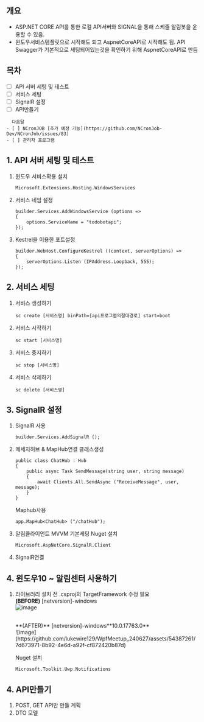 ## 개요
- ASP.NET CORE API를 통한 로컬 API서버와 SIGNAL을 통해 스케줄 알림봇을 운용할 수 있음.
- 윈도우서비스템플릿으로 시작해도 되고 AspnetCoreAPI로 시작해도 됨.
API Swagger가 기본적으로 세팅되어있는것을 확인하기 위해 AspnetCoreAPI로 만듬

## 목차
- [ ] API 서버 세팅 및 테스트
- [ ] 서비스 세팅
- [ ] SignalR 설정  
- [ ] API만들기

```
  다음달
- [ ] NCronJOB [추가 예정 기능](https://github.com/NCronJob-Dev/NCronJob/issues/83)
- [ ] 관리자 프로그램
```

## 1. API 서버 세팅 및 테스트
1. 윈도우 서비스확용 설치
    ```
    Microsoft.Extensions.Hosting.WindowsServices
    ```
2. 서비스 네임 설정
    ```CSharp
    builder.Services.AddWindowsService (options =>
    {
        options.ServiceName = "todobotapi";
    });
    ```
3. Kestrel을 이용한 포트설정
    ```CSharp
    builder.WebHost.ConfigureKestrel ((context, serverOptions) =>
    {
        serverOptions.Listen (IPAddress.Loopback, 555);
    });
    ```


## 2. 서비스 세팅
1. 서비스 생성하기
    ```
    sc create [서비스명] binPath=[api프로그램의절대경로] start=boot
    ```
2. 서비스 시작하기
   ```
   sc start [서비스명]
   ```
3. 서비스 중지하기
   ```
   sc stop [서비스명]
   ```
4. 서비스 삭제하기
   ```
   sc delete [서비스명]
   ```
## 3. SignalR 설정
1. SignalR 사용
   ```
   builder.Services.AddSignalR ();
   ```
2. 메세지허브 & MapHub연결
   클래스생성
   ```
   public class ChatHub : Hub
   {
       public async Task SendMessage(string user, string message)
       {
           await Clients.All.SendAsync ("ReceiveMessage", user, message);
       }
   }
   ```
   Maphub사용
   ```
   app.MapHub<ChatHub> ("/chatHub");
   ```
4. 알림클라이언트 MVVM 기본세팅
   Nuget 설치
   ```
   Microsoft.AspNetCore.SignalR.Client
   ```
6. SignalR연결
## 4. 윈도우10 ~ 알림센터 사용하기
1. 라이브러리 설치 전 .csproj의 TargetFramework 수정 필요
   <br/>
   **(BEFORE)** [netversion]-windows
   <br/>
   ![image](https://github.com/lukewire129/WpfMeetup_240627/assets/54387261/e0844b8f-f53d-4d33-858a-d95a9886fed2)

   <br/>
   **(AFTER)** [netversion]-windows**10.0.17763.0**
   <br/>
   ![image](https://github.com/lukewire129/WpfMeetup_240627/assets/54387261/7d673971-8b92-4e6d-a92f-cf872420b87d)

   Nuget 설치
   ```
   Microsoft.Toolkit.Uwp.Notifications
   ```
   
## 4. API만들기
1. POST, GET API만 만들 계획
2. DTO 모델
